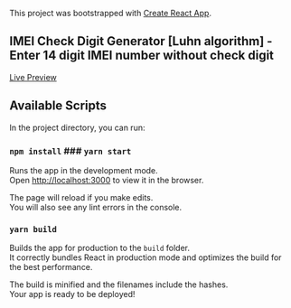 This project was bootstrapped with [Create React App](https://github.com/facebook/create-react-app).


## IMEI Check Digit Generator [Luhn algorithm] - Enter 14 digit IMEI number without check digit
[Live Preview](https://imeicheckdigitcalculator.netlify.app/)


## Available Scripts

In the project directory, you can run:

### `npm install`   ### `yarn start`  

Runs the app in the development mode.<br />
Open [http://localhost:3000](http://localhost:3000) to view it in the browser.

The page will reload if you make edits.<br />
You will also see any lint errors in the console.


### `yarn build`

Builds the app for production to the `build` folder.<br />
It correctly bundles React in production mode and optimizes the build for the best performance.

The build is minified and the filenames include the hashes.<br />
Your app is ready to be deployed!



